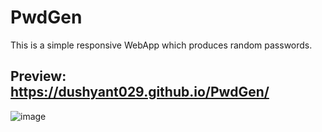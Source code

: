 # PwdGen

This is a simple responsive WebApp which produces random passwords.

## Preview: https://dushyant029.github.io/PwdGen/

![image](https://user-images.githubusercontent.com/55031190/105744960-c36c7c80-5f63-11eb-8524-5c6b0a23eef8.png)
